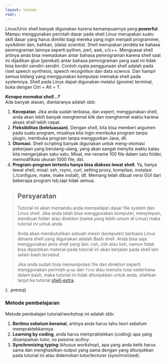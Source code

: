 ```yaml
---
layout: lesson
root: .
---
```


Linux/Unix shell banyak digunakan karena kemampuannya yang **powerful**. Mampu menggunakan perintah dasar pada shell Linux merupakan suatu skill dasar yang harus dimiliki bagi mereka yang ingin menjadi programmer, sysAdmin dan, bahkan, (data) scientist. Shell merupakan jendela ke bahasa pemrograman lainnya seperti python, perl, awk, c/c++. Menguasai shell artinya anda bisa memadukan antar bahasa pemrograman karena shell saat ini dijadikan glue (perekat) antar bahasa pemrograman yang saat ini tidak bisa berdiri sendiri-sendiri. Contoh nyata penggunaan shell adalah pada riset speech synthesis, speech recognition dan data science. Dan hampir semua bidang yang menggunakan komputasi memakai shell pada systemnya. Shell pada Linux dapat digunakan melalui (gnome) terminal, buka dengan Ctrl + Alt + T.


***Kenapa memakai shell...?***  
Ada banyak alasan, diantaranya adalah sbb:  
1. **Kecepatan**. Jika anda sudah terbiasa, dan *expert*, menggunakan shell, anda akan lebih banyak menghemat klik dan menghemat waktu karena akses shell lebih cepat.
2. **Fleksibilitas (keleluasaan)**. Dengan shell, kita bisa memberi argumen pada suatu program, misalnya kita ingin membuka program tanpa plugin, membuka program tanpa menggunkan Java, dll.
3. **Otomasi**. Shell scripting banyak digunakan untuk meng-otomasi pekerjaan yang berulang-ulang, yang akan sangat menyita waktu kalau kita mengerjakan satu-satu. Misal, me-rename 100 file dalam satu folder, memodifikasi ukuran 1000 file, dst.
4. **Program-program tertentu hanya bisa diakses lewat shell**. Ya, hanya lewat shell, misal: ssh, rsync, curl, setting proxy, kompilasi, instalasi (./configure, make, make install), dll. Memang telah dibuat versi GUI dari beberapa program tsb,tapi tidak semua.


> ## Persyaratan
>
> Tutorial ini akan memandu anda mempelajari dasar file system dan Linux shell.
> Jika anda telah bisa menggunakan komputer, menyimpan, membuat folder atau direktori (nama yang lebih umum di Linux)
> maka tutorial ini untuk anda.
> 
> Anda akan membutuhkan sebuah mesin (komputer) berbasis Linux dimana shell yang digunakan adalah Bash shell.
> Anda bisa saja menggunakan jenis shell yang lain: csh, zsh atau ksh, namun tidak
> bisa dipastikan material pada tutorial ini akan berjalan pada shell lain selain bash tersebut.
>
> Jika anda sudah bisa memanipulasi file dan direktori seperti menggunakan perintah `grep` dan `find`
> atau menulis loop sederhana dalam bash, maka tutorial ini tidak ditunjukkan untuk anda,
> silahkan lanjut ke tutorial [shell-extra](https://swcarpentry.github.io/shell-extras).
>
{: .prereq}

### Metode pembelajaran 
Metode pembalajan tutorial/workshop ini adalah sbb: 
1. **Berilmu sebelum beramal**, artinya anda harus tahu teori sebelum mempraktekkannya.
2. **Learning by coding**, anda harus mempraktekkan (coding) apa yang disampaikan tutor, *no passive acitivy*.
3. **Synchronizing typing** (*khusus workshop*), apa yang anda ketik harus sama dan menghasilkan output yang sama dengan yang ditunjukkan pada tutorial ini atau didemokan tutor/lecturer (synchronized). 
